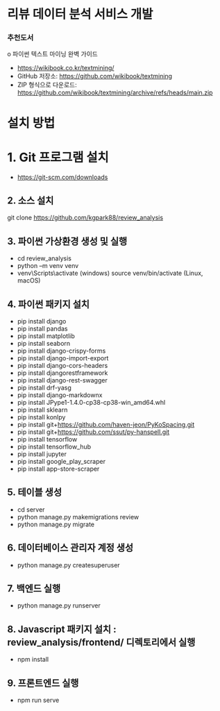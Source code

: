 # 리뷰 데이터 분석 서비스 개발  
### 추천도서  
o 파이썬 텍스트 마이닝 완벽 가이드   
- https://wikibook.co.kr/textmining/  
- GitHub 저장소: https://github.com/wikibook/textmining   
- ZIP 형식으로 다운로드: https://github.com/wikibook/textmining/archive/refs/heads/main.zip  

# 설치 방법
# 1. Git 프로그램 설치 
- https://git-scm.com/downloads  

## 2. 소스 설치
git clone https://github.com/kgpark88/review_analysis 
 
## 3. 파이썬 가상환경 생성 및 실행
- cd review_analysis  
- python –m venv venv 
- venv\Scripts\activate  (windows)      source venv/bin/activate  (Linux, macOS) 

## 4. 파이썬 패키지 설치
- pip install django
- pip install pandas
- pip install matplotlib
- pip install seaborn
- pip install django-crispy-forms
- pip install django-import-export
- pip install django-cors-headers
- pip install djangorestframework
- pip install django-rest-swagger
- pip install drf-yasg
- pip install django-markdownx
- pip install JPype1-1.4.0-cp38-cp38-win_amd64.whl
- pip install sklearn
- pip install konlpy
- pip install git+https://github.com/haven-jeon/PyKoSpacing.git
- pip install git+https://github.com/ssut/py-hanspell.git
- pip install tensorflow
- pip install tensorflow_hub
- pip install jupyter
- pip install google_play_scraper
- pip install app-store-scraper

## 5. 테이블 생성
- cd server
- python manage.py makemigrations review
- python manage.py migrate

## 6. 데이터베이스 관리자 계정 생성
- python manage.py createsuperuser

## 7. 백엔드 실행
- python manage.py runserver

## 8. Javascript 패키지 설치 : review_analysis/frontend/ 디렉토리에서 실행
- npm install

## 9. 프론트엔드 실행
- npm run serve
